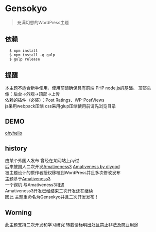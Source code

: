 # Gensokyo
>充满幻想的WordPress主题
## 依赖
```
  $ npm install
  $ npm install -g gulp
  $ gulp release
```
## 提醒
本主题不适合新手使用，使用前请确保具有前端 PHP node.js的基础。 
顶部头像：后台->外观->顶部->上传  
依赖的插件（必装）：Post Ratings、WP-PostViews  
js采用webpack压缩 css采用glup压缩使用前请先浏览目录  
## DEMO
[ohyhello](https://www.ohyhello.com/ "welcome")
## history
由某个外国人发布 曾经在某网站上py过  
后来被国人二次开发[Amativeness3](http://azfashao.com/amativeness3-0/) [Amativeness by diygod](https://github.com/DIYgod/Amativeness)  
被主题设计的原作者授权移植到WordPress并且多次修改发布  
主题基于[Amativeness3](http://azfashao.com/amativeness3-0/)  
一个锲机 与Amativeness3相遇  
Amativeness3开发已经结束二次开发还在继续  
因此 主题重命名为Gensokyo并且二次开发发布！  
## Worning
此主题支持二次开发和学习研究
转载请标明出处且禁止非法及商业用途
